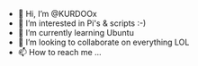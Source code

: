 - 👋 Hi, I’m @KURDOOx
- 👀 I’m interested in Pi's & scripts :-) 
- 🌱 I’m currently learning Ubuntu
- 💞️ I’m looking to collaborate on everything LOL
- 📫 How to reach me ...

<!---
KURDOOx/KURDOOx is a ✨ special ✨ repository because its `README.md` (this file) appears on your GitHub profile.
You can click the Preview link to take a look at your changes.
--->
